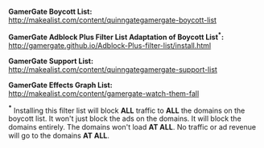 **GamerGate Boycott List:**  
http://makealist.com/content/quinngategamergate-boycott-list  
     
**GamerGate Adblock Plus Filter List Adaptation of Boycott List<sup>*</sup>:**  
http://gamergate.github.io/Adblock-Plus-filter-list/install.html  

**GamerGate Support List:**  
http://makealist.com/content/quinngategamergate-support-list  

**GamerGate Effects Graph List:**  
http://makealist.com/content/gamergate-watch-them-fall  

**<sup>*</sup>** Installing this filter list will block **ALL** traffic to **ALL** the domains on the boycott list. It won't just block the ads on the domains. It will block the domains entirely. The domains won't load **AT ALL**. No traffic or ad revenue will go to the domains **AT ALL**.  
